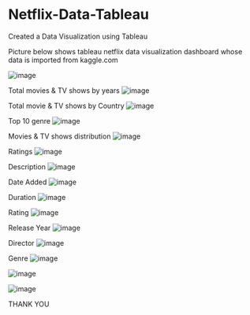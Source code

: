 # Netflix-Data-Tableau

Created a Data Visualization using Tableau

Picture below shows tableau netflix data visualization dashboard whose data is imported from kaggle.com

![image](https://github.com/RahulBhola/Netflix-Data-Tableau/assets/104344946/895772c8-c57a-49b4-bd96-f196ddf0474d)

Total movies & TV shows by years
![image](https://github.com/RahulBhola/Netflix-Data-Tableau/assets/104344946/23f90eb7-9729-43a8-86b4-381eb8b16f42)

Total movie & TV shows by Country
![image](https://github.com/RahulBhola/Netflix-Data-Tableau/assets/104344946/7a04907a-dfff-42d6-8753-808ad0d122ef)

Top 10 genre
![image](https://github.com/RahulBhola/Netflix-Data-Tableau/assets/104344946/e2826d5f-342d-46a0-9651-63d94c9221ae)

Movies & TV shows distribution
![image](https://github.com/RahulBhola/Netflix-Data-Tableau/assets/104344946/daeec21f-82a7-4004-af8a-7acb60520cc9)

Ratings
![image](https://github.com/RahulBhola/Netflix-Data-Tableau/assets/104344946/971479a3-2532-4727-8f2b-ddfab245ff58)

Description
![image](https://github.com/RahulBhola/Netflix-Data-Tableau/assets/104344946/5b330327-22eb-4cbb-9a2d-5abdf2fabc5f)

Date Added
![image](https://github.com/RahulBhola/Netflix-Data-Tableau/assets/104344946/d408840c-d2bc-4cce-977e-a6318542682b)

Duration
![image](https://github.com/RahulBhola/Netflix-Data-Tableau/assets/104344946/bf8a0d09-069c-4961-94f4-718f78cb1848)

Rating
![image](https://github.com/RahulBhola/Netflix-Data-Tableau/assets/104344946/f05369a2-9a9c-48a7-8d20-a65bb8729c02)

Release Year
![image](https://github.com/RahulBhola/Netflix-Data-Tableau/assets/104344946/95189a84-f29e-4346-ad84-a9e26fe80ed9)

Director
![image](https://github.com/RahulBhola/Netflix-Data-Tableau/assets/104344946/20e4ca9e-7383-46da-ac9d-07e44411168f)

Genre
![image](https://github.com/RahulBhola/Netflix-Data-Tableau/assets/104344946/b655feda-bcba-4d16-9442-d5fd8a73341c)


![image](https://github.com/RahulBhola/Netflix-Data-Tableau/assets/104344946/fcc5f3a7-b0d5-420c-b116-94cb458ae01f)


![image](https://github.com/RahulBhola/Netflix-Data-Tableau/assets/104344946/bc696a9d-0ecc-4190-81c7-9d8ac18bda93)

THANK YOU
